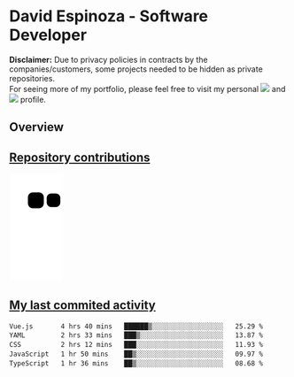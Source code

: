# David Espinoza - Software Developer
<div id="links">
  <p>
    <strong>Disclaimer:</strong> Due to privacy policies in contracts by the companies/customers, some projects needed to be hidden as private repositories. <br />
For seeing more of my portfolio, please feel free to visit my personal <a href="https://davidespinoza.dev" target="_blank"><img src="https://img.shields.io/badge/website-000000?style=for-the-badge&logo=About.me&logoColor=white" target="_blank"></a> and <a href="https://www.linkedin.com/in/despinozap" target="_blank"><img src="https://img.shields.io/badge/LinkedIn-0077B5?style=for-the-badge&logo=linkedin&logoColor=white" target="_blank"></a> profile.
  </p>
</div>

## Overview

<div id="stats">
  <a href="https://github.com/despinozap">
  <!--
    <img height="180em" style="margin: 0em 10em;" src="https://github-readme-stats.vercel.app/api?username=despinozap&show_icons=true&include_all_commits=true&count_private=true&theme=default"/>
    <img height="180em" style="margin: 0em 10em;" src="https://github-readme-stats.vercel.app/api/top-langs/?username=despinozap&layout=compact&langs_count=7&theme=default"/>
  -->
</div>
 
## Repository contributions
<div id="snake"> 

  ![Snake animation](https://github.com/despinozap/despinozap/blob/output/github-contribution-grid-snake.svg)
</div>

## My last commited activity
<!--START_SECTION:waka-->

```txt
Vue.js       4 hrs 40 mins   ██████▒░░░░░░░░░░░░░░░░░░   25.29 %
YAML         2 hrs 33 mins   ███▒░░░░░░░░░░░░░░░░░░░░░   13.87 %
CSS          2 hrs 12 mins   ███░░░░░░░░░░░░░░░░░░░░░░   11.93 %
JavaScript   1 hr 50 mins    ██▒░░░░░░░░░░░░░░░░░░░░░░   09.97 %
TypeScript   1 hr 36 mins    ██▒░░░░░░░░░░░░░░░░░░░░░░   08.68 %
```

<!--END_SECTION:waka-->
